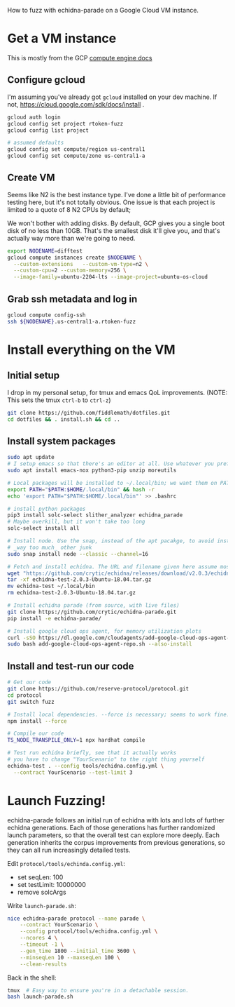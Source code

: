 How to fuzz with echidna-parade on a Google Cloud VM instance.

# Get a VM instance

This is mostly from the GCP [compute engine docs](https://cloud.google.com/compute/docs/instances/create-start-instance)

## Configure gcloud

I'm assuming you've already got `gcloud` installed on your dev machine. If not, https://cloud.google.com/sdk/docs/install .

```bash
gcloud auth login
gcloud config set project rtoken-fuzz
gcloud config list project

# assumed defaults
gcloud config set compute/region us-central1
gcloud config set compute/zone us-central1-a
```

## Create VM

Seems like N2 is the best instance type. I've done a little bit of performance testing here, but it's not totally obvious. One issue is that each project is limited to a quote of 8 N2 CPUs by default;

We won't bother with adding disks. By default, GCP gives you a single boot disk of no less than 10GB. That's the smallest disk it'll give you, and that's actually way more than we're going to need.

```bash
export NODENAME=difftest
gcloud compute instances create $NODENAME \
  --custom-extensions   --custom-vm-type=n2 \
  --custom-cpu=2 --custom-memory=256 \
  --image-family=ubuntu-2204-lts --image-project=ubuntu-os-cloud
```

## Grab ssh metadata and log in

```bash
gcloud compute config-ssh
ssh ${NODENAME}.us-central1-a.rtoken-fuzz
```

# Install everything on the VM

## Initial setup

I drop in my personal setup, for tmux and emacs QoL improvements.
(NOTE: This sets the tmux `ctrl-b` to `ctrl-z`)

```bash
git clone https://github.com/fiddlemath/dotfiles.git
cd dotfiles && . install.sh && cd ..
```

## Install system packages

```bash
sudo apt update
# I setup emacs so that there's an editor at all. Use whatever you prefer!
sudo apt install emacs-nox python3-pip unzip moreutils

# Local packages will be installed to ~/.local/bin; we want them on PATH.
export PATH="$PATH:$HOME/.local/bin" && hash -r
echo 'export PATH="$PATH:$HOME/.local/bin"' >> .bashrc

# install python packages
pip3 install solc-select slither_analyzer echidna_parade
# Maybe overkill, but it won't take too long
solc-select install all

# Install node. Use the snap, instead of the apt pacakge, to avoid installing
# _way too much_ other junk
sudo snap install node --classic --channel=16

# Fetch and install echidna. The URL and filename given here assume most recent release is v2.0.3; see https://github.com/crytic/echidna/releases/latest
wget "https://github.com/crytic/echidna/releases/download/v2.0.3/echidna-test-2.0.3-Ubuntu-18.04.tar.gz"
tar -xf echidna-test-2.0.3-Ubuntu-18.04.tar.gz
mv echidna-test ~/.local/bin
rm echidna-test-2.0.3-Ubuntu-18.04.tar.gz

# Install echidna parade (from source, with live files)
git clone https://github.com/crytic/echidna-parade.git
pip install -e echidna-parade/

# Install google cloud ops agent, for memory utilization plots
curl -sSO https://dl.google.com/cloudagents/add-google-cloud-ops-agent-repo.sh
sudo bash add-google-cloud-ops-agent-repo.sh --also-install
```

## Install and test-run our code

```bash
# Get our code
git clone https://github.com/reserve-protocol/protocol.git
cd protocol
git switch fuzz

# Install local dependencies. --force is necessary; seems to work fine.
npm install --force

# Compile our code
TS_NODE_TRANSPILE_ONLY=1 npx hardhat compile

# Test run echidna briefly, see that it actually works
# you have to change "YourScenario" to the right thing yourself
echidna-test . --config tools/echidna.config.yml \
  --contract YourScenario --test-limit 3
```

# Launch Fuzzing!

echidna-parade follows an initial run of echidna with lots and lots of further echidna generations. Each of those generations has further randomized launch parameters, so that the overall test can explore more deeply. Each generation inherits the corpus improvements from previous generations, so they can all run increasingly detailed tests.

Edit `protocol/tools/echinda.config.yml`:

- set seqLen: 100
- set testLimit: 10000000
- remove solcArgs

Write `launch-parade.sh`:

```bash
nice echidna-parade protocol --name parade \
    --contract YourScenario \
    --config protocol/tools/echidna.config.yml \
    --ncores 4 \
    --timeout -1 \
    --gen_time 1800 --initial_time 3600 \
    --minseqLen 10 --maxseqLen 100 \
    --clean-results
```

Back in the shell:

```bash
tmux  # Easy way to ensure you're in a detachable session.
bash launch-parade.sh
```

